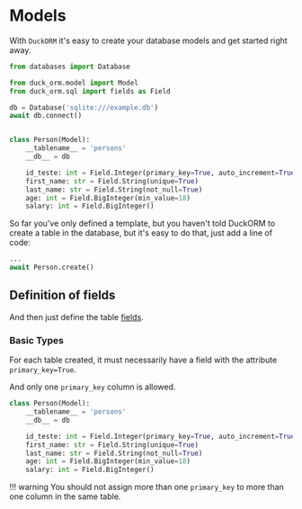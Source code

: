 # Models

With `DuckORM` it's easy to create your database models and get started right away.

``` python hl_lines="10"
from databases import Database

from duck_orm.model import Model
from duck_orm.sql import fields as Field

db = Database('sqlite:///example.db')
await db.connect()


class Person(Model):
    __tablename__ = 'persons'
    __db__ = db

    id_teste: int = Field.Integer(primary_key=True, auto_increment=True)
    first_name: str = Field.String(unique=True)
    last_name: str = Field.String(not_null=True)
    age: int = Field.BigInteger(min_value=18)
    salary: int = Field.BigInteger()
```

So far you've only defined a template, but you haven't told DuckORM to create
a table in the database, but it's easy to do that, just add a line of code:

``` python
...
await Person.create()
```

## Definition of fields

And then just define the table [fields](../fields.md).

### Basic Types

For each table created, it must necessarily have a field with the attribute
`primary_key=True`.

And only one `primary_key` column is allowed.

``` python hl_lines="5-9"
class Person(Model):
    __tablename__ = 'persons'
    __db__ = db

    id_teste: int = Field.Integer(primary_key=True, auto_increment=True)
    first_name: str = Field.String(unique=True)
    last_name: str = Field.String(not_null=True)
    age: int = Field.BigInteger(min_value=18)
    salary: int = Field.BigInteger()
```

!!! warning 
    You should not assign more than one `primary_key` to more than one column in the same table.